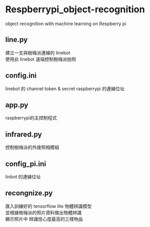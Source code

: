 # Respberrypi_object-recognition 
object recognition with machine learning on Respberry pi

## line.py
建立一支與樹梅派連線的 linebot  
使用此 linebot 遠端控制樹梅派拍照

## config.ini
linebot 的 channel token & secret
raspberrypi 的連線位址

## app.py 
raspberrypi的主控制程式

## infrared.py
控制樹梅派的外接照相模組


## config_pi.ini
linbot 的連線位址


## recongnize.py
匯入訓練好的 tensorflow lite 物體辨識模型  
並根據樹梅派的照片資料做出物體辨識  
顯示照片中 辨識信心度最高的三樣物品 
 
